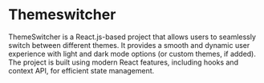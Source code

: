 # Themeswitcher
ThemeSwitcher is a React.js-based project that allows users to seamlessly switch between different themes. It provides a smooth and dynamic user experience with light and dark mode options (or custom themes, if added). The project is built using modern React features, including hooks and context API, for efficient state management.
